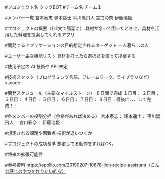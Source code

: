 #プロジェクト名
クックBOT
#チーム名
チーム１

#メンバー一覧
宮本泰志
塚本遥士
平川嵩飛人
宮口彩奈
伊藤瑞姫

#プロジェクトの概要（1-2文で簡潔に）
具材が余って困ったときに、具材を活用した料理を提案してくれるアプリ

#開発するアプリケーションの目的想定されるターゲット
一人暮らしの人

#ユーザー主な機能リスト
具材を打ったら選択肢を絞って提案する

#使用予定の AI 技術や API
未定

#技術スタック（プログラミング言語、フレームワーク、ライブラリなど）
vscode 

#開発スケジュール（主要なマイルストーン）
８日間で完成
１日目：
２日目：
３日目：
４日目：
５日目：
６日目：
７日目：
８日目：最後に．．．して完成！！

#各メンバーの役割分担（余裕があれば決める）
宮本泰志：
塚本遥士：
平川嵩飛人：
宮口彩奈：
伊藤瑞姫：

#想定される課題や困難点
技術が追いつくか

#プロジェクトの成功基準
想定してる動作をすればOK。

#将来の拡張可能性

#参考資料
https://appllio.com/20190207-10878-lion-recipe-assistant（こんな感じのやつを作りたい的な）
